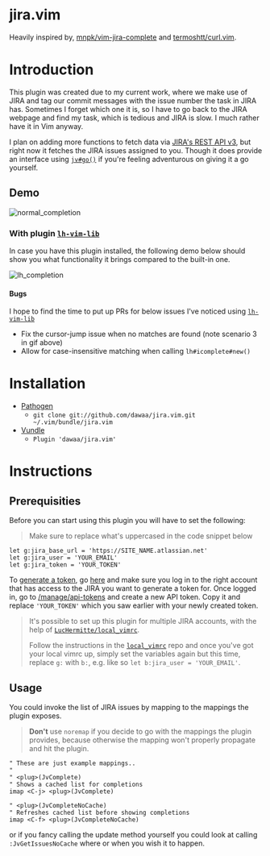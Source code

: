 jira.vim
====================

Heavily inspired by, [mnpk/vim-jira-complete](https://github.com/mnpk/vim-jira-complete) and [termoshtt/curl.vim](https://github.com/termoshtt/curl.vim).

# Introduction

This plugin was created due to my current work, where we make use of JIRA and tag our commit messages with the issue number the task in JIRA has. Sometimes I forget which one it is, so I have to go back to the JIRA webpage and find my task, which is tedious and JIRA is slow. I much rather have it in Vim anyway.

I plan on adding more functions to fetch data via [JIRA's REST API v3](https://developer.atlassian.com/cloud/jira/platform/rest/v3/), but right now it fetches the JIRA issues assigned to you. Though it does provide an interface using [`jv#go()`](https://github.com/dawaa/jira.vim/blob/master/autoload/jv.vim#L3-L6) if you're feeling adventurous on giving it a go yourself.

## Demo

![normal_completion](https://user-images.githubusercontent.com/2129741/52623210-c4c34c80-2ee6-11e9-8b80-2f263e26caaf.gif)

### With plugin [`lh-vim-lib`](https://github.com/LucHermitte/lh-vim-lib)

In case you have this plugin installed, the following demo below should show you what functionality it brings compared to the built-in one.

![lh_completion](https://user-images.githubusercontent.com/2129741/52623252-ddcbfd80-2ee6-11e9-9385-66d9ac1cbde3.gif)

#### Bugs

I hope to find the time to put up PRs for below issues I've noticed using [`lh-vim-lib`](https://github.com/LucHermitte/lh-vim-lib)

* Fix the cursor-jump issue when no matches are found (note scenario 3 in gif above)
* Allow for case-insensitive matching when calling `lh#icomplete#new()`

# Installation

* [Pathogen](https://github.com/tpope/vim-pathogen)
  * `git clone git://github.com/dawaa/jira.vim.git ~/.vim/bundle/jira.vim`
* [Vundle](https://github.com/VundleVim/Vundle.vim)
  * `Plugin 'dawaa/jira.vim'`

# Instructions

## Prerequisities

Before you can start using this plugin you will have to set the following:

> Make sure to replace what's uppercased in the code snippet below

```vim
let g:jira_base_url = 'https://SITE_NAME.atlassian.net'
let g:jira_user = 'YOUR_EMAIL'
let g:jira_token = 'YOUR_TOKEN'
```

To [generate a token](https://confluence.atlassian.com/cloud/api-tokens-938839638.html), go [here](https://id.atlassian.com) and make sure you log in to the right account that has access to the JIRA you want to generate a token for.
Once logged in, go to [/manage/api-tokens](https://id.atlassian.com/manage/api-tokens) and create a new API token. Copy it and replace `'YOUR_TOKEN'` which you saw earlier with your newly created token.

> It's possible to set up this plugin for multiple JIRA accounts, with the help of [`LucHermitte/local_vimrc`](https://github.com/LucHermitte/local_vimrc).
>
> Follow the instructions in the [`local_vimrc`](https://github.com/LucHermitte/local_vimrc) repo and once you've got your local vimrc up, simply set the variables again but this time, replace `g:` with `b:`, e.g. like so `let b:jira_user = 'YOUR_EMAIL'`.

## Usage

You could invoke the list of JIRA issues by mapping to the mappings the plugin exposes.

> **Don't** use `noremap` if you decide to go with the mappings the plugin provides, because otherwise the mapping won't properly propagate and hit the plugin.

```vim
" These are just example mappings..
"
" <plug>(JvComplete)
" Shows a cached list for completions
imap <C-j> <plug>(JvComplete)

" <plug>(JvCompleteNoCache)
" Refreshes cached list before showing completions
imap <C-f> <plug>(JvCompleteNoCache)
```

or if you fancy calling the update method yourself you could look at calling `:JvGetIssuesNoCache` where or when you wish it to happen.
